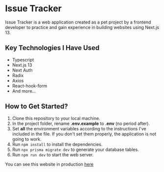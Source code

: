 # Issue Tracker

Issue Tracker is a web application created as a pet project by a frontend developer to practice and gain experience in building websites using Next.js 13.

## Key Technologies I Have Used

- Typescript
- Next.js 13
- Next Auth
- Radix
- Axios
- React-hook-form
- And more...

## How to Get Started?

1. Clone this repository to your local machine.
2. In the project folder, rename **.env.example** to **.env** (no period after).
3. Set **all** the environment variables according to the instructions I've included in the file. If you don't set them properly, the application is not going to work.
4. Run `npm install` to install the dependencies.
5. Run `npx prisma migrate dev` to generate your database tables.
6. Run `npm run dev` to start the web server.

You can see this website in production [here](https://issue-tracker-lemon-sigma.vercel.app/)

